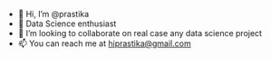 - 👋 Hi, I’m @prastika
- 👀 Data Science enthusiast
- 💞️ I’m looking to collaborate on real case any data science project
- 📫 You can reach me at hiprastika@gmail.com

<!---
prastika/prastika is a ✨ special ✨ repository because its `README.md` (this file) appears on your GitHub profile.
You can click the Preview link to take a look at your changes.
--->
